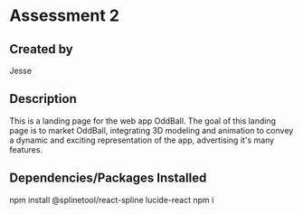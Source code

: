 # Assessment 2

## Created by
Jesse

## Description
This is a landing page for the web app OddBall. The goal of this landing page is to market OddBall, integrating 3D modeling and animation to convey a dynamic and exciting representation of the app, advertising it's many features.

## Dependencies/Packages Installed
npm install @splinetool/react-spline lucide-react
npm i